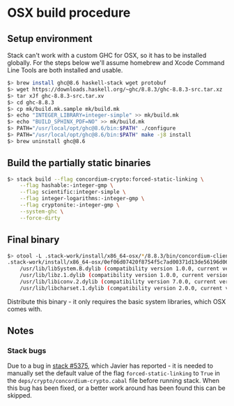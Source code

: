 # OSX build procedure
## Setup environment
Stack can't work with a custom GHC for OSX, so it has to be installed globally. For the steps below we'll assume homebrew and Xcode Command Line Tools are both installed and usable.
```bash
$> brew install ghc@8.6 haskell-stack wget protobuf
$> wget https://downloads.haskell.org/~ghc/8.8.3/ghc-8.8.3-src.tar.xz
$> tar xJf ghc-8.8.3-src.tar.xv
$> cd ghc-8.8.3
$> cp mk/build.mk.sample mk/build.mk
$> echo "INTEGER_LIBRARY=integer-simple" >> mk/build.mk
$> echo "BUILD_SPHINX_PDF=NO" >> mk/build.mk
$> PATH="/usr/local/opt/ghc@8.6/bin:$PATH" ./configure
$> PATH="/usr/local/opt/ghc@8.6/bin:$PATH" make -j8 install
$> brew uninstall ghc@8.6
```

## Build the partially static binaries
```bash
$> stack build --flag concordium-crypto:forced-static-linking \
    --flag hashable:-integer-gmp \
    --flag scientific:integer-simple \
    --flag integer-logarithms:-integer-gmp \
    --flag cryptonite:-integer-gmp \
    --system-ghc \
	--force-dirty
```
## Final binary
```bash
$> otool -L .stack-work/install/x86_64-osx/*/8.8.3/bin/concordium-client
.stack-work/install/x86_64-osx/0ef06d07420f8754f5c7ad00371d13de56196d064e091f90862b54ccc0637e4f/8.8.3/bin/concordium-client:
	/usr/lib/libSystem.B.dylib (compatibility version 1.0.0, current version 1281.100.1)
	/usr/lib/libz.1.dylib (compatibility version 1.0.0, current version 1.2.11)
	/usr/lib/libiconv.2.dylib (compatibility version 7.0.0, current version 7.0.0)
	/usr/lib/libcharset.1.dylib (compatibility version 2.0.0, current version 2.0.0)
```
Distribute this binary - it only requires the basic system libraries, which OSX comes with.
## Notes
### Stack bugs
Due to a bug in [stack #5375](https://github.com/commercialhaskell/stack/issues/5375), which Javier has reported - it is needed to manually set the default value of the flag `forced-static-linking` to `True` in the `deps/crypto/concordium-crypto.cabal` file before running stack. When this bug has been fixed, or a better work around has been found this can be skipped.
